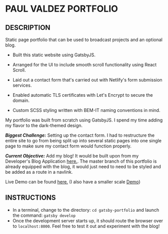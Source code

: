 # PAUL VALDEZ PORTFOLIO

## DESCRIPTION

Static page portfolio that can be used to broadcast projects and an optional blog.

* Built this static website using GatsbyJS.

* Arranged for the UI to include smooth scroll functionality using React Scroll.

* Laid out a contact form that's carried out with Netlify's form submission services.

* Enabled automatic TLS certificates with Let's Encrypt to secure the domain.

* Custom SCSS styling written with BEM-IT naming conventions in mind.

My portfolio was built from scratch using GatsbyJS. I spend my time adding my flavor to the dark-themed design.

***Biggest Challenge:*** Setting up the contact form. I had to restructure the entire site to go from being split up into several static pages into one single page to make sure my contact form would function properly.

***Current Objective:*** Add my blog! It would be built upon from my Developer's Blog Application [here.](https://unruffled-bartik-96bf86.netlify.com/). The master branch of this portfolio is already equipped with the blog, it would just need to need to be styled and be added as a route in a navlink.

Live Demo can be found [here.](https://valdezdev.com)
(I also have a smaller scale [Demo](https://spenserkearns.com))

## INSTRUCTIONS
* In a terminal, change to the directory: ```cd gatsby-portfolio``` and launch the command: ```gatsby develop```
* Once the development server starts up, it should route the browser over to ```localhost:8000```. Feel free to test it out and experiment with the blog!